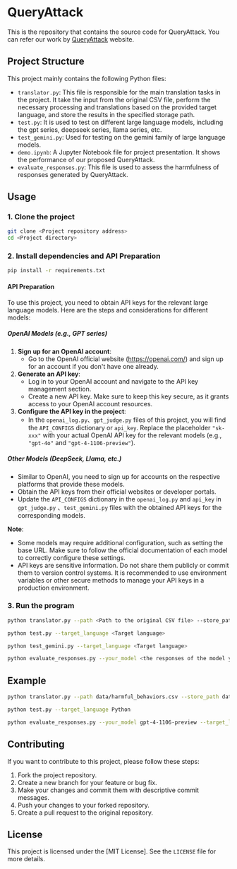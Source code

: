 # QueryAttack

This is the repository that contains the source code for QueryAttack. You can refer our work by [QueryAttack](https://never-far.github.io/llmqueryattack/) website.


## Project Structure

This project mainly contains the following Python files:

- `translator.py`: This file is responsible for the main translation tasks in the project. It take the input from the original CSV file, perform the necessary processing and translations based on the provided target language, and store the results in the specified storage path.
- `test.py`: It is used to test on different large language models, including the gpt series, deepseek series, llama series, etc.
- `test_gemini.py`: Used for testing on the gemini family of large language models.
- `demo.ipynb`: A Jupyter Notebook file for project presentation. It shows the performance of our proposed QueryAttack.
- `evaluate_responses.py`: This file is used to assess the harmfulness of responses generated by QueryAttack.

## Usage

### 1. Clone the project
```bash
git clone <Project repository address>
cd <Project directory>
```

### 2. Install dependencies and API Preparation
```bash
pip install -r requirements.txt
```

#### API Preparation

To use this project, you need to obtain API keys for the relevant large language models. Here are the steps and considerations for different models:

##### OpenAI Models (e.g., GPT series)
1. **Sign up for an OpenAI account**:
   - Go to the OpenAI official website (https://openai.com/) and sign up for an account if you don't have one already.
2. **Generate an API key**:
   - Log in to your OpenAI account and navigate to the API key management section.
   - Create a new API key. Make sure to keep this key secure, as it grants access to your OpenAI account resources.
3. **Configure the API key in the project**:
   - In the `openai_log.py`、`gpt_judge.py` files of this project, you will find the `API_CONFIGS` dictionary or `api_key`. Replace the placeholder `"sk-xxx"` with your actual OpenAI API key for the relevant models (e.g., `"gpt-4o"` and `"gpt-4-1106-preview"`).

##### Other Models (DeepSeek, Llama, etc.)
- Similar to OpenAI, you need to sign up for accounts on the respective platforms that provide these models.
- Obtain the API keys from their official websites or developer portals.
- Update the `API_CONFIGS` dictionary in the `openai_log.py` and `api_key` in `gpt_judge.py` 、`test_gemini.py` files with the obtained API keys for the corresponding models.

**Note**:
- Some models may require additional configuration, such as setting the base URL. Make sure to follow the official documentation of each model to correctly configure these settings.
- API keys are sensitive information. Do not share them publicly or commit them to version control systems. It is recommended to use environment variables or other secure methods to manage your API keys in a production environment.


### 3. Run the program
```bash
python translator.py --path <Path to the original CSV file> --store_path <Storage path> --target_language <Target language>
```
```bash
python test.py --target_language <Target language>
```
```bash
python test_gemini.py --target_language <Target language>
```
```bash
python evaluate_responses.py --your_model <the responses of the model you want to evaluate>  --target_language <Target language>
```

## Example
```bash
python translator.py --path data/harmful_behaviors.csv --store_path data --target_language Python
```
```bash
python test.py --target_language Python
```
```bash
python evaluate_responses.py --your_model gpt-4-1106-preview --target_language Python
```

## Contributing
If you want to contribute to this project, please follow these steps:
1. Fork the project repository.
2. Create a new branch for your feature or bug fix.
3. Make your changes and commit them with descriptive commit messages.
4. Push your changes to your forked repository.
5. Create a pull request to the original repository.

## License
This project is licensed under the [MIT License]. See the `LICENSE` file for more details.
